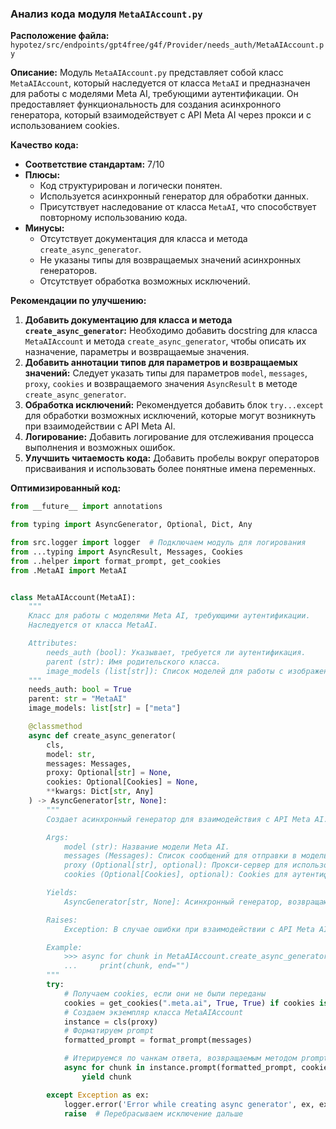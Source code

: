 ### **Анализ кода модуля `MetaAIAccount.py`**

**Расположение файла:** `hypotez/src/endpoints/gpt4free/g4f/Provider/needs_auth/MetaAIAccount.py`

**Описание:** Модуль `MetaAIAccount.py` представляет собой класс `MetaAIAccount`, который наследуется от класса `MetaAI` и предназначен для работы с моделями Meta AI, требующими аутентификации. Он предоставляет функциональность для создания асинхронного генератора, который взаимодействует с API Meta AI через прокси и с использованием cookies.

**Качество кода:**
- **Соответствие стандартам:** 7/10
- **Плюсы:**
    - Код структурирован и логически понятен.
    - Используется асинхронный генератор для обработки данных.
    - Присутствует наследование от класса `MetaAI`, что способствует повторному использованию кода.
- **Минусы:**
    - Отсутствует документация для класса и метода `create_async_generator`.
    - Не указаны типы для возвращаемых значений асинхронных генераторов.
    - Отсутствует обработка возможных исключений.

**Рекомендации по улучшению:**

1. **Добавить документацию для класса и метода `create_async_generator`:** Необходимо добавить docstring для класса `MetaAIAccount` и метода `create_async_generator`, чтобы описать их назначение, параметры и возвращаемые значения.
2. **Добавить аннотации типов для параметров и возвращаемых значений:** Следует указать типы для параметров `model`, `messages`, `proxy`, `cookies` и возвращаемого значения `AsyncResult` в методе `create_async_generator`.
3. **Обработка исключений:** Рекомендуется добавить блок `try...except` для обработки возможных исключений, которые могут возникнуть при взаимодействии с API Meta AI.
4. **Логирование:** Добавить логирование для отслеживания процесса выполнения и возможных ошибок.
5. **Улучшить читаемость кода:** Добавить пробелы вокруг операторов присваивания и использовать более понятные имена переменных.

**Оптимизированный код:**

```python
from __future__ import annotations

from typing import AsyncGenerator, Optional, Dict, Any

from src.logger import logger  # Подключаем модуль для логирования
from ...typing import AsyncResult, Messages, Cookies
from ..helper import format_prompt, get_cookies
from .MetaAI import MetaAI


class MetaAIAccount(MetaAI):
    """
    Класс для работы с моделями Meta AI, требующими аутентификации.
    Наследуется от класса MetaAI.

    Attributes:
        needs_auth (bool): Указывает, требуется ли аутентификация.
        parent (str): Имя родительского класса.
        image_models (list[str]): Список моделей для работы с изображениями.
    """
    needs_auth: bool = True
    parent: str = "MetaAI"
    image_models: list[str] = ["meta"]

    @classmethod
    async def create_async_generator(
        cls,
        model: str,
        messages: Messages,
        proxy: Optional[str] = None,
        cookies: Optional[Cookies] = None,
        **kwargs: Dict[str, Any]
    ) -> AsyncGenerator[str, None]:
        """
        Создает асинхронный генератор для взаимодействия с API Meta AI.

        Args:
            model (str): Название модели Meta AI.
            messages (Messages): Список сообщений для отправки в модель.
            proxy (Optional[str], optional): Прокси-сервер для использования. По умолчанию None.
            cookies (Optional[Cookies], optional): Cookies для аутентификации. По умолчанию None.

        Yields:
            AsyncGenerator[str, None]: Асинхронный генератор, возвращающий чанки текста ответа.

        Raises:
            Exception: В случае ошибки при взаимодействии с API Meta AI.

        Example:
            >>> async for chunk in MetaAIAccount.create_async_generator(model="meta", messages=[{"role": "user", "content": "Hello"}], proxy="http://proxy:8080"):
            ...     print(chunk, end="")
        """
        try:
            # Получаем cookies, если они не были переданы
            cookies = get_cookies(".meta.ai", True, True) if cookies is None else cookies
            # Создаем экземпляр класса MetaAIAccount
            instance = cls(proxy)
            # Форматируем prompt
            formatted_prompt = format_prompt(messages)

            # Итерируемся по чанкам ответа, возвращаемым методом prompt
            async for chunk in instance.prompt(formatted_prompt, cookies):
                yield chunk

        except Exception as ex:
            logger.error('Error while creating async generator', ex, exc_info=True)  # Логируем ошибку
            raise  # Перебрасываем исключение дальше